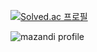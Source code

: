 [![Solved.ac
프로필](http://mazassumnida.wtf/api/v2/generate_badge?boj=xingxing2001)](https://solved.ac/xingxing2001)

![mazandi profile](http://mazandi.herokuapp.com/api?handle=xingxing2001&theme=warm)
